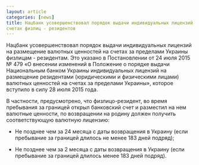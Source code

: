 ```yaml
---
layout: article
categories: [news]
title: Нацбанк усовершенствовал порядок выдачи индивидуальных лицензий  на размещение валютных ценностей на 
счетах физлиц - резидентов
---
```


Нацбанк усовершенствовал порядок выдачи индивидуальных лицензий на размещение валютных ценностей на счетах за пределами Украины
физлицам - резидентам. Это указано в Постановлении от 24 июля 2015 № 479 
«О внесении изменений в Положение о порядке выдачи Национальным банком Украины индивидуальных лицензий на размещение
резидентами (юридическими и физическими лицами) валютных ценностей на счетах за пределами Украины», которое вступило в силу 
28 июля 2015 года.

В частности, предусмотрено, что физлицо-резидент, во время пребывания за границей открыл банковский счет и разместил на нем 
валютные ценности, по возвращении на родину должен получить соответствующую валютную лицензию:

-  Не позднее чем за 24 месяца с даты возвращения в Украину (если пребывание за границей длилось не менее 183 дней подряд);

- Не позднее чем за 2 месяца с даты возвращения в Украину (если пребывание за границей длилось менее 183 дней подряд).
